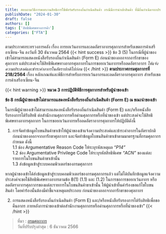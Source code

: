 ```yaml
---
title: สอบถามวิธีการขอสงวนสิทธิการใช้ฟอร์มรับรองถิ่นกำเนิดสินค้า กรณีมีการนำเข้าสินค้า ที่มีถิ่นกำเนิดจากประเทศสาธารณรัฐประชาชนจีนแต่ผู้นำของเข้าไม่สามารถนำหนังสือรับรองถิ่นกำเนิดสินค้า (Form E) มาแสดงก่อนนำของออกจากอารักขาศุลกากร
publishDate: "2024-01-30"
draft: false
authors: []
tags: ['สิทธิพิเศษทางการค้า']
categories: ["FTA"]
---
```


ตามประกาศกระทรวงการคลัง  เรื่อง การยกเว้นอากรและลดอัตราอากรศุลกากรสำหรับเขตการค้าเสรีอาเซียน-จีน ลงวันที่ 30 ธันวาคม 2564
{{<  hint success >}}
ข้อ 3 (5) ในกรณีที่ผู้นำของเข้าไม่สามารถแสดงหนังสือรับรองถิ่นกำเนิดสินค้า (Form E)  ก่อนนำของออกจากอารักขาของศุลกากร แต่ประสงค์จะใช้สิทธิพิเศษทางอากรศุลกากรในการขอยกเว้นอากรหรือลดอัตราอากร  *ให้แจ้งความประสงค์และชำระค่าอากรในอัตราปกติไปก่อน*
{{<  /hint >}}
**ตามประกาศกรมศุลกากรที่ 218/2564** เรื่อง หลักเกณฑ์และพิธีการสำหรับการยกเว้นอากรและลดอัตราอากรศุลกากร สำหรับเขตการค้าเสรีอาเซียน-จีน

{{<  hint warning >}}
**หมวด 3 การปฏิบัติพิธีการศุลกากรสำหรับผู้นำของเข้า**

**ข้อ 8 กรณีผู้นำของเข้าไม่สามารถแสดงหนังสือรับรองถิ่นกำเนิดสินค้า (Form E) ณ ขณะนำของเข้า**

ในกรณีผู้นำของเข้าไม่สามารถแสดงหนังสือรับรองถิ่นกำเนิดสินค้า (Form E) และ/หรือหนังสือรับรองการได้รับสิทธิ ต่อสำนักงานศุลกากรหรือด่านศุลกากรหรือที่นำของเข้า แต่ประสงค์จะใช้สิทธิพิเศษทางอากรศุลกากร ในการขอยกเว้นอากรหรือลดอัตราอากรศุลกากรให้ปฏิบัติดังนี้

1. การจัดทำข้อมูลใบขนสินค้าขาเข้าให้ผู้นำของเข้าแจ้งความประสงค์และชำระค่าอากรในอัตราปกติก่อนนำของออกจากอารักขาศุลกากร และจัดทำข้อมูลใบขนสินค้าขาเข้าตามมาตรฐานที่กรมศุลกากรกำหนด ดังนี้  
1.1 ช่อง Argumentative Reason Code  ให้ระบุรหัสเหตุผล *“P14”*  
1.2 ช่อง Argumentative Privilege Code ให้ระบุรหัสสิทธิพิเศษ *“ACN”* ของแต่ละรายการในใบขนสินค้าขาเข้านั้น  
1.3 ส่งข้อมูลเข้าสู่ระบบคอมพิวเตอร์ของกรมศุลกากร

หากผู้นำของเข้าได้ส่งข้อมูลเข้าสู่ระบบคอมพิวเตอร์ของกรมศุลกากรแล้ว แต่ไม่ได้บันทึกข้อมูลแจ้งความประสงค์จะขอใช้สิทธิพิเศษทางอากรตามข้อ 8(1) (1.1) และ (1.2) ในการขอการขอยกเว้นอากร หรือลดอัตราอากรศุลกากรของแต่ละรายการในใบขนสินค้าขาเข้านั้น ให้ผู้นำเข้ายื่นคำร้องขอแก้ไขใบขนสินค้า โดยคำร้องนั้นต้องมีคำชี้แจงเหตุผลประกอบ ก่อนนำของออกจากอารักขาของศุลกากร

2. การแสดงหนังสือรับรองถิ่นกำเนิดสินค้า (Form E) และ/หรือหนังสือรับรองการได้รับสิทธิเพื่อขอคืนอากร ภายหลังการนำของเข้าต่อสำนักงานศุลกากรหรือด่านศุลกากรหรือที่นำของเข้า”
{{<  /hint >}}
> ที่มา : [กรมศุลกากร](https://www.customs.go.th/cont_strc_faq.php?lang=th&top_menu=menu_homepage&left_menu=menu_center_004&ini_menu=&current_id=14232932414d505f46464b4b464b4d)   
> วันที่ปรับปรุงล่าสุด : 6 ธันวาคม 2566

